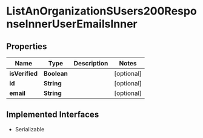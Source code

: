 

# ListAnOrganizationSUsers200ResponseInnerUserEmailsInner


## Properties

| Name | Type | Description | Notes |
|------------ | ------------- | ------------- | -------------|
|**isVerified** | **Boolean** |  |  [optional] |
|**id** | **String** |  |  [optional] |
|**email** | **String** |  |  [optional] |


## Implemented Interfaces

* Serializable


